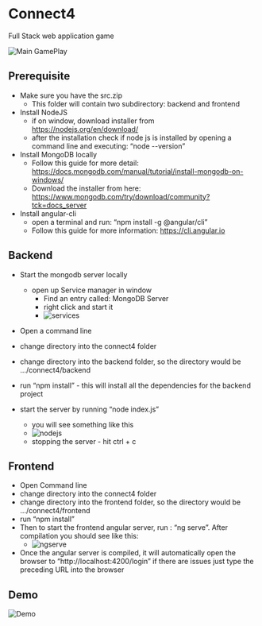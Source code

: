 # Connect4
Full Stack web application game

![Main GamePlay](https://github.com/Vivek2696/Connect4/blob/features/connect4game_vp/Screeenshots/gameplay1.PNG?raw=true)

## Prerequisite
* Make sure you have the src.zip
  * This folder will contain two subdirectory: backend and frontend
* Install NodeJS
  * if on window, download installer from https://nodejs.org/en/download/
  * after the installation check if node js is installed by opening a command line and executing: “node --version”
* Install MongoDB locally
  * Follow this guide for more detail: https://docs.mongodb.com/manual/tutorial/install-mongodb-on-windows/
  * Download the installer from here: https://www.mongodb.com/try/download/community?tck=docs_server
* Install angular-cli
  * open a terminal and run: “npm install -g @angular/cli”
  * Follow this guide for more information: https://cli.angular.io

## Backend
* Start the mongodb server locally
  * open up Service manager in window
    * Find an entry called: MongoDB Server
    * right click and start it
    * ![services](https://github.com/Vivek2696/Connect4/blob/features/connect4game_vp/Screeenshots/services.PNG?raw=true)

* Open a command line
* change directory into the connect4 folder
* change directory into the backend folder, so the directory would be …/connect4/backend
* run “npm install” - this will install all the dependencies for the backend project
* start the server by running “node index.js”
  * you will see something like this
  * ![nodejs](https://github.com/Vivek2696/Connect4/blob/features/connect4game_vp/Screeenshots/nodejs.PNG?raw=true)
  * stopping the server - hit ctrl + c

## Frontend
* Open Command line
* change directory into the connect4 folder
* change directory into the frontend folder, so the directory would be …/connect4/frontend
* run “npm install”
* Then to start the frontend angular server, run : “ng serve”. After compilation you should see like this:
  * ![ngserve](https://github.com/Vivek2696/Connect4/blob/features/connect4game_vp/Screeenshots/ngserve.PNG?raw=true)
* Once the angular server is compiled, it will automatically open the browser to “http://localhost:4200/login” if there are issues just type the preceding URL into the browser

## Demo
![Demo](https://github.com/Vivek2696/Connect4/blob/features/connect4game_vp/Screeenshots/Connect4-Google-Chrome-2022-02-2.gif?raw=true)



